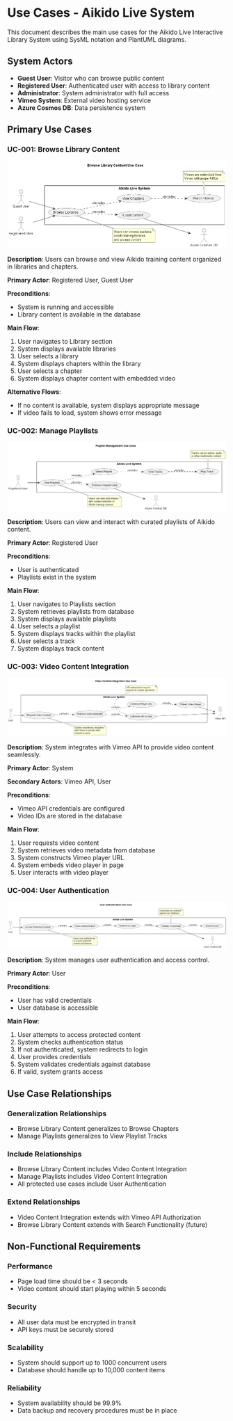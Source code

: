 # Use Cases - Aikido Live System

This document describes the main use cases for the Aikido Live Interactive Library System using SysML notation and PlantUML diagrams.

## System Actors

- **Guest User**: Visitor who can browse public content
- **Registered User**: Authenticated user with access to library content
- **Administrator**: System administrator with full access
- **Vimeo System**: External video hosting service
- **Azure Cosmos DB**: Data persistence system

## Primary Use Cases

### UC-001: Browse Library Content

![Browse Library Use Case](images/uc-browse-library.png)

**Description**: Users can browse and view Aikido training content organized in libraries and chapters.

**Primary Actor**: Registered User, Guest User

**Preconditions**: 
- System is running and accessible
- Library content is available in the database

**Main Flow**:
1. User navigates to Library section
2. System displays available libraries
3. User selects a library
4. System displays chapters within the library
5. User selects a chapter
6. System displays chapter content with embedded video

**Alternative Flows**:
- If no content is available, system displays appropriate message
- If video fails to load, system shows error message

### UC-002: Manage Playlists

![Playlist Management Use Case](images/uc-manage-playlists.png)

**Description**: Users can view and interact with curated playlists of Aikido content.

**Primary Actor**: Registered User

**Preconditions**:
- User is authenticated
- Playlists exist in the system

**Main Flow**:
1. User navigates to Playlists section
2. System retrieves playlists from database
3. System displays available playlists
4. User selects a playlist
5. System displays tracks within the playlist
6. User selects a track
7. System displays track content

### UC-003: Video Content Integration

![Video Integration Use Case](images/uc-video-integration.png)

**Description**: System integrates with Vimeo API to provide video content seamlessly.

**Primary Actor**: System

**Secondary Actors**: Vimeo API, User

**Preconditions**:
- Vimeo API credentials are configured
- Video IDs are stored in the database

**Main Flow**:
1. User requests video content
2. System retrieves video metadata from database
3. System constructs Vimeo player URL
4. System embeds video player in page
5. User interacts with video player

### UC-004: User Authentication

![User Authentication Use Case](images/uc-user-authentication.png)

**Description**: System manages user authentication and access control.

**Primary Actor**: User

**Preconditions**:
- User has valid credentials
- User database is accessible

**Main Flow**:
1. User attempts to access protected content
2. System checks authentication status
3. If not authenticated, system redirects to login
4. User provides credentials
5. System validates credentials against database
6. If valid, system grants access

## Use Case Relationships

### Generalization Relationships
- Browse Library Content generalizes to Browse Chapters
- Manage Playlists generalizes to View Playlist Tracks

### Include Relationships
- Browse Library Content includes Video Content Integration
- Manage Playlists includes Video Content Integration
- All protected use cases include User Authentication

### Extend Relationships
- Video Content Integration extends with Vimeo API Authorization
- Browse Library Content extends with Search Functionality (future)

## Non-Functional Requirements

### Performance
- Page load time should be < 3 seconds
- Video content should start playing within 5 seconds

### Security
- All user data must be encrypted in transit
- API keys must be securely stored

### Scalability
- System should support up to 1000 concurrent users
- Database should handle up to 10,000 content items

### Reliability
- System availability should be 99.9%
- Data backup and recovery procedures must be in place

